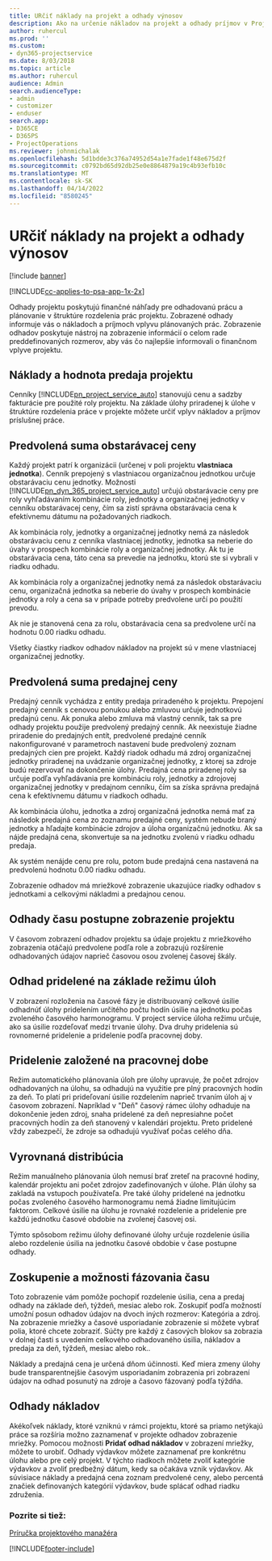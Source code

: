 ```yaml
---
title: URčiť náklady na projekt a odhady výnosov
description: Ako na určenie nákladov na projekt a odhady príjmov v Project Service
author: ruhercul
ms.prod: ''
ms.custom:
- dyn365-projectservice
ms.date: 8/03/2018
ms.topic: article
ms.author: ruhercul
audience: Admin
search.audienceType:
- admin
- customizer
- enduser
search.app:
- D365CE
- D365PS
- ProjectOperations
ms.reviewer: johnmichalak
ms.openlocfilehash: 5d1bdde3c376a74952d54a1e7fade1f48e675d2f
ms.sourcegitcommit: c0792bd65d92db25e0e8864879a19c4b93efb10c
ms.translationtype: MT
ms.contentlocale: sk-SK
ms.lasthandoff: 04/14/2022
ms.locfileid: "8580245"
---
```

# <a name="determine-project-cost-and-revenue-estimates"></a>URčiť náklady na projekt a odhady výnosov 

[!include [banner](../includes/psa-now-project-operations.md)]

[!INCLUDE[cc-applies-to-psa-app-1x-2x](../includes/cc-applies-to-psa-app-1x-2x.md)]

Odhady projektu poskytujú finančné náhľady pre odhadovanú prácu a plánovanie v štruktúre rozdelenia prác projektu. Zobrazené odhady informuje vás o nákladoch a príjmoch vplyvu plánovaných prác. Zobrazenie odhadov poskytuje nástroj na zobrazenie informácií o celom rade preddefinovaných rozmerov, aby vás čo najlepšie informovali o finančnom vplyve projektu.  
  
## <a name="cost-and-sales-value-of-the-project"></a>Náklady a hodnota predaja projektu  
Cenníky [!INCLUDE[pn_project_service_auto](../includes/pn-project-service-auto.md)] stanovujú cenu a sadzby fakturácie pre použité roly projektu. Na základe úlohy priradenej k úlohe v štruktúre rozdelenia práce v projekte môžete určiť vplyv nákladov a príjmov príslušnej práce.  
  
## <a name="cost-price-defaulting"></a>Predvolená suma obstarávacej ceny  
Každý projekt patrí k organizácii (určenej v poli projektu **vlastniaca jednotka**). Cenník prepojený s vlastniacou organizačnou jednotkou určuje obstarávaciu cenu jednotky. Možnosti [!INCLUDE[pn_dyn_365_project_service_auto](../includes/pn-dyn-365-project-service-auto.md)] určujú obstarávacie ceny pre roly vyhľadávaním kombinácie roly, jednotky a organizačnej jednotky v cenníku obstarávacej ceny, čím sa zistí správna obstarávacia cena k efektívnemu dátumu na požadovaných riadkoch.  
  
Ak kombinácia roly, jednotky a organizačnej jednotky nemá za následok obstarávaciu cenu z cenníka vlastniacej jednotky, jednotka sa neberie do úvahy v prospech kombinácie roly a organizačnej jednotky. Ak tu je obstarávacia cena, táto cena sa prevedie na jednotku, ktorú ste si vybrali v riadku odhadu.  
  
Ak kombinácia roly a organizačnej jednotky nemá za následok obstarávaciu cenu, organizačná jednotka sa neberie do úvahy v prospech kombinácie jednotky a roly a cena sa v prípade potreby predvolene určí po použití prevodu.  
  
 Ak nie je stanovená cena za rolu, obstarávacia cena sa predvolene určí na hodnotu 0.00 riadku odhadu.  
  
 Všetky čiastky riadkov odhadov nákladov na projekt sú v mene vlastniacej organizačnej jednotky.  
  
## <a name="sales-price-defaulting"></a>Predvolená suma predajnej ceny  
Predajný cenník vychádza z entity predaja priradeného k projektu. Prepojení predajný cenník s cenovou ponukou alebo zmluvou určuje jednotkovú predajnú cenu. Ak ponuka alebo zmluva má vlastný cenník, tak sa pre odhady projektu použije predvolený predajný cenník. Ak neexistuje žiadne priradenie do predajných entít, predvolené predajné cenník nakonfigurované v parametroch nastavení bude predvolený zoznam predajných cien pre projekt. Každý riadok odhadu má zdroj organizačnej jednotky priradenej na uvádzanie organizačnej jednotky, z ktorej sa zdroje budú rezervovať na dokončenie úlohy. Predajná cena priradenej roly sa určuje podľa vyhľadávania pre kombináciu roly, jednotky a zdrojovej organizačnej jednotky v predajnom cenníku, čím sa získa správna predajná cena k efektívnemu dátumu v riadkoch odhadu.  
  
Ak kombinácia úlohu, jednotka a zdroj organizačná jednotka nemá mať za následok predajná cena zo zoznamu predajné ceny, systém nebude braný jednotky a hľadajte kombinácie zdrojov a úloha organizačnú jednotku. Ak sa nájde predajná cena, skonvertuje sa na jednotku zvolenú v riadku odhadu predaja.  
  
Ak systém nenájde cenu pre rolu, potom bude predajná cena nastavená na predvolenú hodnotu 0.00 riadku odhadu.  
  
Zobrazenie odhadov má mriežkové zobrazenie ukazujúce riadky odhadov s jednotkami a celkovými nákladmi a predajnou cenou.  
  
## <a name="time-phased-view-of-project-estimates"></a>Odhady času postupne zobrazenie projektu  
V časovom zobrazení odhadov projektu sa údaje projektu z mriežkového zobrazenia otáčajú predvolene podľa role a zobrazujú rozšírenie odhadovaných údajov naprieč časovou osou zvolenej časovej škály.  
  
## <a name="effort-estimate-allocation-based-on-task-mode"></a>Odhad pridelené na základe režimu úloh  
V zobrazení rozloženia na časové fázy je distribuovaný celkové úsilie odhadnúť úlohy pridelením určitého počtu hodín úsilie na jednotku počas zvoleného časového harmonogramu. V project service úloha režimu určuje, ako sa úsilie rozdeľovať medzi trvanie úlohy. Dva druhy pridelenia sú rovnomerné pridelenie a pridelenie podľa pracovnej doby. 
  
## <a name="work-hours-based-allocation"></a>Pridelenie založené na pracovnej dobe  
Režim automatického plánovania úloh pre úlohy upravuje, že počet zdrojov odhadovaných na úlohu, sa odhadujú na využitie pre plný pracovných hodín za deň. To platí pri prideľovaní úsilie rozdelením naprieč trvaním úloh aj v časovom zobrazení. Napríklad v "Deň" časový rámec úlohy odhaduje na dokončenie jeden zdroj, snaha pridelené za deň nepresiahne počet pracovných hodín za deň stanovený v kalendári projektu. Preto pridelené vždy zabezpečí, že zdroje sa odhadujú využívať počas celého dňa.  
  
## <a name="even-distribution"></a>Vyrovnaná distribúcia  
Režim manuálneho plánovania úloh nemusí brať zreteľ na pracovné hodiny, kalendár projektu ani počet zdrojov zadefinovaných v úlohe. Plán úlohy sa zakladá na vstupoch používateľa. Pre také úlohy pridelené na jednotku počas zvoleného časového harmonogramu nemá žiadne limitujúcim faktorom. Celkové úsilie na úlohu je rovnaké rozdelenie a pridelenie pre každú jednotku časové obdobie na zvolenej časovej osi.  
  
Týmto spôsobom režimu úlohy definované úlohy určuje rozdelenie úsilia alebo rozdelenie úsilia na jednotku časové obdobie v čase postupne odhady.  
  
## <a name="grouping-and-time-phasing-options"></a>Zoskupenie a možnosti fázovania času  
Toto zobrazenie vám pomôže pochopiť rozdelenie úsilia, cena a predaj odhady na základe deň, týždeň, mesiac alebo rok. Zoskupiť podľa možností umožní posun odhadov údajov na dvoch iných rozmerov: Kategória a zdroj. Na zobrazenie mriežky a časové usporiadanie zobrazenie si môžete vybrať polia, ktoré chcete zobraziť. Súčty pre každý z časových blokov sa zobrazia v dolnej časti s uvedením celkového odhadovaného úsilia, nákladov a predaja za deň, týždeň, mesiac alebo rok..  
  
Náklady a predajná cena je určená dňom účinnosti. Keď miera zmeny úlohy bude transparentnejšie časovým usporiadaním zobrazenia pri zobrazení údajov na odhad posunutý na zdroje a časovo fázovaný podľa týždňa.  
  
## <a name="expense-estimates"></a>Odhady nákladov  
Akékoľvek náklady, ktoré vzniknú v rámci projektu, ktoré sa priamo netýkajú práce sa rozšíria možno zaznamenať v projekte odhadov zobrazenie mriežky. Pomocou možnosti **Pridať odhad nákladov** v zobrazení mriežky, môžete to urobiť. Odhady výdavkov môžete zaznamenať pre konkrétnu úlohu alebo pre celý projekt. V týchto riadkoch môžete zvoliť kategórie výdavkov a zvoliť predbežný dátum, kedy sa očakáva vznik výdavkov. Ak súvisiace náklady a predajná cena zoznam predvolené ceny, alebo percentá značiek definovaných kategórií výdavkov, bude splácať odhad riadku združenia.  
  
### <a name="see-also"></a>Pozrite si tiež:  
 [Príručka projektového manažéra](../psa/project-manager-guide.md)


[!INCLUDE[footer-include](../includes/footer-banner.md)]
